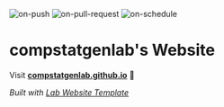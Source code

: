 
  ![on-push](../../actions/workflows/on-push.yaml/badge.svg)
  ![on-pull-request](../../actions/workflows/on-pull-request.yaml/badge.svg)
  ![on-schedule](../../actions/workflows/on-schedule.yaml/badge.svg)

  # compstatgenlab's Website

  Visit **[compstatgenlab.github.io](https://compstatgenlab.github.io)** 🚀

  _Built with [Lab Website Template](https://greene-lab.gitbook.io/lab-website-template-docs)_
